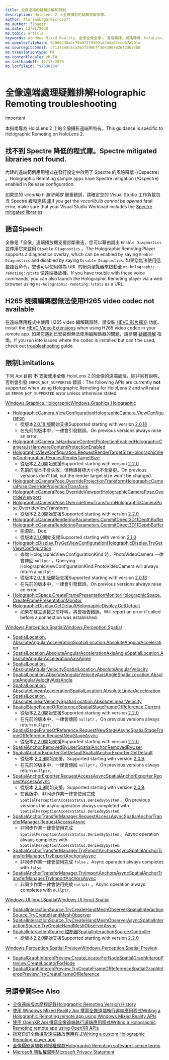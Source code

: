 ```yaml
---
title: 全像遠端的疑難排解和限制
description: HoloLens 2 上全像攝影的疑難排解步驟。
author: florianbagarmicrosoft
ms.author: flbagar
ms.date: 12/01/2020
ms.topic: article
keywords: Windows Mixed Reality，全像全像全像）、遠端轉譯、網路轉譯、HoloLens、遠端全息全像、疑難排解、說明、混合現實耳機、windows Mixed Reality 耳機、虛擬實境耳機
ms.openlocfilehash: 9b900238abc79b0f2f93691d4b4a67cce67a201a
ms.sourcegitcommit: c41372e0c6ca265f599bff309390982642d628b8
ms.translationtype: MT
ms.contentlocale: zh-TW
ms.lasthandoff: 12/15/2020
ms.locfileid: "97530184"
---
```

# <a name="holographic-remoting-troubleshooting"></a><span data-ttu-id="e1e0a-104">全像遠端處理疑難排解</span><span class="sxs-lookup"><span data-stu-id="e1e0a-104">Holographic Remoting troubleshooting</span></span>

> [!IMPORTANT]
> <span data-ttu-id="e1e0a-105">本指南專為 HoloLens 2 上的全像攝影遠端所特有。</span><span class="sxs-lookup"><span data-stu-id="e1e0a-105">This guidance is specific to Holographic Remoting on HoloLens 2.</span></span>

## <a name="spectre-mitigated-libraries-not-found"></a><span data-ttu-id="e1e0a-106">找不到 Spectre 降低的程式庫。</span><span class="sxs-lookup"><span data-stu-id="e1e0a-106">Spectre mitigated libraries not found.</span></span>

<span data-ttu-id="e1e0a-107">內建的遠端範例應用程式在發行設定中啟用了 Spectre 的風險降低 (/Qspectre) 。</span><span class="sxs-lookup"><span data-stu-id="e1e0a-107">Holographic Remoting sample apps have Spectre mitigation (/Qspectre) enabled in Release configuration.</span></span>

<span data-ttu-id="e1e0a-108">如果您的 *vccorlib.h 無法開啟* 嚴重錯誤，請確定您的 Visual Studio 工作負載包含 Spectre 緩和連結 [庫](https://aka.ms/Ofhn4c)</span><span class="sxs-lookup"><span data-stu-id="e1e0a-108">If you get the *vccorlib.lib cannot be opened* fatal error, make sure that your Visual Studio Workload includes the [Spectre mitigated libraries](https://aka.ms/Ofhn4c)</span></span>

## <a name="speech"></a><span data-ttu-id="e1e0a-109">語音</span><span class="sxs-lookup"><span data-stu-id="e1e0a-109">Speech</span></span>

<span data-ttu-id="e1e0a-110">全像是「全像」遠端播放機支援診斷重迭，您可以藉由說出 ```Enable Diagnostics``` 並停用它來啟用 ```Disable Diagnostics``` 。</span><span class="sxs-lookup"><span data-stu-id="e1e0a-110">The Holographic Remoting Player supports a diagnostics overlay, which can be enabled by saying ```Enable Diagnostics``` and disabled by saying ```Disable Diagnostics```.</span></span> <span data-ttu-id="e1e0a-111">如果您無法使用這些語音命令，您也可以使用做為 URL 的網頁瀏覽器來啟動全 ```ms-holographic-remoting:?stats``` 像遠端播放機。</span><span class="sxs-lookup"><span data-stu-id="e1e0a-111">If you have trouble with these voice commands, you can also launch the Holographic Remoting player via a web browser using ```ms-holographic-remoting:?stats``` as a URL.</span></span>

## <a name="h265-video-codec-not-available"></a><span data-ttu-id="e1e0a-112">H265 視頻編碼器無法使用</span><span class="sxs-lookup"><span data-stu-id="e1e0a-112">H265 video codec not available</span></span>

<span data-ttu-id="e1e0a-113">在遠端應用程式中使用 H265 video 編解碼器時，請安裝 [HEVC 影片擴充](https://www.microsoft.com/p/hevc-video-extensions/9nmzlz57r3t7) 功能。</span><span class="sxs-lookup"><span data-stu-id="e1e0a-113">Install the [HEVC Video Extensions](https://www.microsoft.com/p/hevc-video-extensions/9nmzlz57r3t7) when using H265 video codec in your remote app.</span></span> <span data-ttu-id="e1e0a-114">如果您遇到已安裝但無法使用編解碼器的問題，請參閱 [疑難排解](https://docs.microsoft.com/azure/remote-rendering/resources/troubleshoot#h265-codec-not-available) 指南。</span><span class="sxs-lookup"><span data-stu-id="e1e0a-114">If you run into issues where the codec is installed but can't be used, check out [troubleshooting](https://docs.microsoft.com/azure/remote-rendering/resources/troubleshoot#h265-codec-not-available) guide.</span></span>

## <a name="limitations"></a><span data-ttu-id="e1e0a-115">限制</span><span class="sxs-lookup"><span data-stu-id="e1e0a-115">Limitations</span></span>

<span data-ttu-id="e1e0a-116">下列 Api 目前 **不** 支援使用全像 HoloLens 2 的全像的遠端處理，除非另有說明，否則會引發 ```ERROR_NOT_SUPPORTED``` 錯誤：</span><span class="sxs-lookup"><span data-stu-id="e1e0a-116">The following APIs are currently **not** supported when using Holographic Remoting for HoloLens 2 and will raise an ```ERROR_NOT_SUPPORTED``` error unless otherwise stated:</span></span>

[<span data-ttu-id="e1e0a-117">Windows.Graphics.Holographic</span><span class="sxs-lookup"><span data-stu-id="e1e0a-117">Windows.Graphics.Holographic</span></span>](https://docs.microsoft.com/uwp/api/windows.graphics.holographic)

* [<span data-ttu-id="e1e0a-118">HolographicCamera.ViewConfiguration</span><span class="sxs-lookup"><span data-stu-id="e1e0a-118">HolographicCamera.ViewConfiguration</span></span>](https://docs.microsoft.com/uwp/api/windows.graphics.holographic.holographiccamera.viewconfiguration)
  - <span data-ttu-id="e1e0a-119">從版本[2.0.18 版](holographic-remoting-version-history.md#v2.0.18)開始支援</span><span class="sxs-lookup"><span data-stu-id="e1e0a-119">Supported starting with version [2.0.18](holographic-remoting-version-history.md#v2.0.18)</span></span>
  - <span data-ttu-id="e1e0a-120">在先前的版本中，一律會引發錯誤。</span><span class="sxs-lookup"><span data-stu-id="e1e0a-120">On previous versions always raise an error.</span></span>
* [<span data-ttu-id="e1e0a-121">HolographicCamera.IsHardwareContentProtectionEnabled</span><span class="sxs-lookup"><span data-stu-id="e1e0a-121">HolographicCamera.IsHardwareContentProtectionEnabled</span></span>](https://docs.microsoft.com/uwp/api/windows.graphics.holographic.holographiccamera.ishardwarecontentprotectionenabled#Windows_Graphics_Holographic_HolographicCamera_IsHardwareContentProtectionEnabled)
* [<span data-ttu-id="e1e0a-122">HolographicViewConfiguration.RequestRenderTargetSize</span><span class="sxs-lookup"><span data-stu-id="e1e0a-122">HolographicViewConfiguration.RequestRenderTargetSize</span></span>](https://docs.microsoft.com/uwp/api/windows.graphics.holographic.holographicviewconfiguration.requestrendertargetsize#Windows_Graphics_Holographic_HolographicViewConfiguration_RequestRenderTargetSize_Windows_Foundation_Size_)
  - <span data-ttu-id="e1e0a-123">從版本[2.2.0](holographic-remoting-version-history.md#v2.2.0)開始支援</span><span class="sxs-lookup"><span data-stu-id="e1e0a-123">Supported starting with version [2.2.0](holographic-remoting-version-history.md#v2.2.0)</span></span>
  - <span data-ttu-id="e1e0a-124">先前的版本不會失敗，但轉譯目標大小也不會變更。</span><span class="sxs-lookup"><span data-stu-id="e1e0a-124">On previous versions don't fail, but the render target size won't be changed.</span></span>
* [<span data-ttu-id="e1e0a-125">HolographicCameraPose.OverrideProjectionTransform</span><span class="sxs-lookup"><span data-stu-id="e1e0a-125">HolographicCameraPose.OverrideProjectionTransform</span></span>](https://docs.microsoft.com/uwp/api/windows.graphics.holographic.holographiccamerapose.overrideprojectiontransform)
* [<span data-ttu-id="e1e0a-126">HolographicCameraPose.OverrideViewport</span><span class="sxs-lookup"><span data-stu-id="e1e0a-126">HolographicCameraPose.OverrideViewport</span></span>](https://docs.microsoft.com/uwp/api/windows.graphics.holographic.holographiccamerapose.overrideviewport)
* [<span data-ttu-id="e1e0a-127">HolographicCameraPose.OverrideViewTransform</span><span class="sxs-lookup"><span data-stu-id="e1e0a-127">HolographicCameraPose.OverrideViewTransform</span></span>](https://docs.microsoft.com/uwp/api/windows.graphics.holographic.holographiccamerapose.overrideviewtransform)
  - <span data-ttu-id="e1e0a-128">從版本[2.2.0](holographic-remoting-version-history.md#v2.2.0)開始支援</span><span class="sxs-lookup"><span data-stu-id="e1e0a-128">Supported starting with version [2.2.0](holographic-remoting-version-history.md#v2.2.0)</span></span>
* [<span data-ttu-id="e1e0a-129">HolographicCameraRenderingParameters.CommitDirect3D11DepthBuffer</span><span class="sxs-lookup"><span data-stu-id="e1e0a-129">HolographicCameraRenderingParameters.CommitDirect3D11DepthBuffer</span></span>](https://docs.microsoft.com/uwp/api/windows.graphics.holographic.holographiccamerarenderingparameters.commitdirect3d11depthbuffer#Windows_Graphics_Holographic_HolographicCameraRenderingParameters_CommitDirect3D11DepthBuffer_Windows_Graphics_DirectX_Direct3D11_IDirect3DSurface_)
  - <span data-ttu-id="e1e0a-130">能源部。</span><span class="sxs-lookup"><span data-stu-id="e1e0a-130">Doe.</span></span>
  - <span data-ttu-id="e1e0a-131">從版本[2.1.0](holographic-remoting-version-history.md#v2.1.0)開始支援</span><span class="sxs-lookup"><span data-stu-id="e1e0a-131">Supported starting with version [2.1.0](holographic-remoting-version-history.md#v2.1.0)</span></span>
* [<span data-ttu-id="e1e0a-132">HolographicDisplay.TryGetViewConfiguration</span><span class="sxs-lookup"><span data-stu-id="e1e0a-132">HolographicDisplay.TryGetViewConfiguration</span></span>](https://docs.microsoft.com/uwp/api/windows.graphics.holographic.holographicdisplay.trygetviewconfiguration)
  - <span data-ttu-id="e1e0a-133">查詢 HolographicViewConfigurationKind 時，PhotoVideoCamera 一律會傳回 ```nullptr``` 。</span><span class="sxs-lookup"><span data-stu-id="e1e0a-133">Querying HolographicViewConfigurationKind.PhotoVideoCamera will always return a ```nullptr```.</span></span>
  - <span data-ttu-id="e1e0a-134">從版本[2.0.18 版](holographic-remoting-version-history.md#v2.0.18)開始支援</span><span class="sxs-lookup"><span data-stu-id="e1e0a-134">Supported starting with version [2.0.18](holographic-remoting-version-history.md#v2.0.18)</span></span>
  - <span data-ttu-id="e1e0a-135">在先前的版本中，一律會引發錯誤。</span><span class="sxs-lookup"><span data-stu-id="e1e0a-135">On previous versions always raise an error.</span></span>
* [<span data-ttu-id="e1e0a-136">HolographicSpace.CreateFramePresentationMonitor</span><span class="sxs-lookup"><span data-stu-id="e1e0a-136">HolographicSpace.CreateFramePresentationMonitor</span></span>](https://docs.microsoft.com/uwp/api/windows.graphics.holographic.holographicspace.createframepresentationmonitor)
* [<span data-ttu-id="e1e0a-137">HolographicDisplay.GetDefault</span><span class="sxs-lookup"><span data-stu-id="e1e0a-137">HolographicDisplay.GetDefault</span></span>](https://docs.microsoft.com/uwp/api/windows.graphics.holographic.holographicdisplay.getdefault#Windows_Graphics_Holographic_HolographicDisplay_GetDefault)
  - <span data-ttu-id="e1e0a-138">如果在建立連接之前呼叫，將會報告錯誤。</span><span class="sxs-lookup"><span data-stu-id="e1e0a-138">Will report an error if called before a connection was established.</span></span>


[<span data-ttu-id="e1e0a-139">Windows.Perception.Spatial</span><span class="sxs-lookup"><span data-stu-id="e1e0a-139">Windows.Perception.Spatial</span></span>](https://docs.microsoft.com/uwp/api/windows.perception.spatial)

* [<span data-ttu-id="e1e0a-140">SpatialLocation. AbsoluteAngularAcceleration</span><span class="sxs-lookup"><span data-stu-id="e1e0a-140">SpatialLocation.AbsoluteAngularAcceleration</span></span>](https://docs.microsoft.com/uwp/api/windows.perception.spatial.spatiallocation.absoluteangularacceleration)
* [<span data-ttu-id="e1e0a-141">SpatialLocation.AbsoluteAngularAccelerationAxisAngle</span><span class="sxs-lookup"><span data-stu-id="e1e0a-141">SpatialLocation.AbsoluteAngularAccelerationAxisAngle</span></span>](https://docs.microsoft.com/uwp/api/windows.perception.spatial.spatiallocation.absoluteangularaccelerationaxisangle)
* [<span data-ttu-id="e1e0a-142">SpatialLocation. AbsoluteAngularVelocity</span><span class="sxs-lookup"><span data-stu-id="e1e0a-142">SpatialLocation.AbsoluteAngularVelocity</span></span>](https://docs.microsoft.com/uwp/api/windows.perception.spatial.spatiallocation.absoluteangularvelocity)
* [<span data-ttu-id="e1e0a-143">SpatialLocation.AbsoluteAngularVelocityAxisAngle</span><span class="sxs-lookup"><span data-stu-id="e1e0a-143">SpatialLocation.AbsoluteAngularVelocityAxisAngle</span></span>](https://docs.microsoft.com/uwp/api/windows.perception.spatial.spatiallocation.absoluteangularvelocityaxisangle)
* [<span data-ttu-id="e1e0a-144">SpatialLocation. AbsoluteLinearAcceleration</span><span class="sxs-lookup"><span data-stu-id="e1e0a-144">SpatialLocation.AbsoluteLinearAcceleration</span></span>](https://docs.microsoft.com/uwp/api/windows.perception.spatial.spatiallocation.absolutelinearacceleration)
* [<span data-ttu-id="e1e0a-145">SpatialLocation. AbsoluteLinearVelocity</span><span class="sxs-lookup"><span data-stu-id="e1e0a-145">SpatialLocation.AbsoluteLinearVelocity</span></span>](https://docs.microsoft.com/uwp/api/windows.perception.spatial.spatiallocation.absolutelinearvelocity)
* [<span data-ttu-id="e1e0a-146">SpatialStageFrameOfReference</span><span class="sxs-lookup"><span data-stu-id="e1e0a-146">SpatialStageFrameOfReference.Current</span></span>](https://docs.microsoft.com/uwp/api/windows.perception.spatial.spatialstageframeofreference.current)
  - <span data-ttu-id="e1e0a-147">從版本[2.2.0](holographic-remoting-version-history.md#v2.2.0)開始支援</span><span class="sxs-lookup"><span data-stu-id="e1e0a-147">Supported starting with version [2.2.0](holographic-remoting-version-history.md#v2.2.0)</span></span>
  - <span data-ttu-id="e1e0a-148">在先前的版本中，一律會傳回 ```nullptr``` 。</span><span class="sxs-lookup"><span data-stu-id="e1e0a-148">On previous versions always return ```nullptr```.</span></span>
* [<span data-ttu-id="e1e0a-149">SpatialStageFrameOfReference.RequestNewStageAsync</span><span class="sxs-lookup"><span data-stu-id="e1e0a-149">SpatialStageFrameOfReference.RequestNewStageAsync</span></span>](https://docs.microsoft.com/uwp/api/windows.perception.spatial.spatialstageframeofreference.requestnewstageasync)
  - <span data-ttu-id="e1e0a-150">從版本[2.2.0](holographic-remoting-version-history.md#v2.2.0)開始支援</span><span class="sxs-lookup"><span data-stu-id="e1e0a-150">Supported starting with version [2.2.0](holographic-remoting-version-history.md#v2.2.0)</span></span>
* [<span data-ttu-id="e1e0a-151">SpatialAnchor.RemovedByUser</span><span class="sxs-lookup"><span data-stu-id="e1e0a-151">SpatialAnchor.RemovedByUser</span></span>](https://docs.microsoft.com/uwp/api/windows.perception.spatial.spatialanchor.removedbyuser)
* [<span data-ttu-id="e1e0a-152">SpatialAnchorExporter.GetDefault</span><span class="sxs-lookup"><span data-stu-id="e1e0a-152">SpatialAnchorExporter.GetDefault</span></span>](https://docs.microsoft.com/uwp/api/windows.perception.spatial.spatialanchorexporter.getdefault
)
  - <span data-ttu-id="e1e0a-153">從版本 [2.0.9](holographic-remoting-version-history.md#v2.0.9)開始支援。</span><span class="sxs-lookup"><span data-stu-id="e1e0a-153">Supported starting with version [2.0.9](holographic-remoting-version-history.md#v2.0.9).</span></span> 
  - <span data-ttu-id="e1e0a-154">在先前的版本中，一律會傳回 ```nullptr``` 。</span><span class="sxs-lookup"><span data-stu-id="e1e0a-154">On previous versions always return ```nullptr```.</span></span> 
* [<span data-ttu-id="e1e0a-155">SpatialAnchorExporter.RequestAccessAsync</span><span class="sxs-lookup"><span data-stu-id="e1e0a-155">SpatialAnchorExporter.RequestAccessAsync</span></span>](https://docs.microsoft.com/uwp/api/windows.perception.spatial.spatialanchorexporter.requestaccessasync
)
  - <span data-ttu-id="e1e0a-156">從版本 [2.0.9](holographic-remoting-version-history.md#v2.0.9)開始支援。</span><span class="sxs-lookup"><span data-stu-id="e1e0a-156">Supported starting with version [2.0.9](holographic-remoting-version-history.md#v2.0.9).</span></span> 
  - <span data-ttu-id="e1e0a-157">在舊版中，非同步作業一律會使用完成 ```SpatialPerceptionAccessStatus.DeniedBySystem``` 。</span><span class="sxs-lookup"><span data-stu-id="e1e0a-157">On previous versions the async operation always completed with ```SpatialPerceptionAccessStatus.DeniedBySystem```.</span></span>
* [<span data-ttu-id="e1e0a-158">SpatialAnchorTransferManager.RequestAccessAsync</span><span class="sxs-lookup"><span data-stu-id="e1e0a-158">SpatialAnchorTransferManager.RequestAccessAsync</span></span>](https://docs.microsoft.com/uwp/api/windows.perception.spatial.spatialanchortransfermanager.requestaccessasync#Windows_Perception_Spatial_SpatialAnchorTransferManager_RequestAccessAsync)
  - <span data-ttu-id="e1e0a-159">非同步作業一律會使用完成 ```SpatialPerceptionAccessStatus.DeniedBySystem``` 。</span><span class="sxs-lookup"><span data-stu-id="e1e0a-159">Async operation always completes with ```SpatialPerceptionAccessStatus.DeniedBySystem```.</span></span>
* [<span data-ttu-id="e1e0a-160">SpatialAnchorTransferManager.TryExportAnchorsAsync</span><span class="sxs-lookup"><span data-stu-id="e1e0a-160">SpatialAnchorTransferManager.TryExportAnchorsAsync</span></span>](https://docs.microsoft.com/uwp/api/windows.perception.spatial.spatialanchortransfermanager.tryexportanchorsasync#Windows_Perception_Spatial_SpatialAnchorTransferManager_TryExportAnchorsAsync_Windows_Foundation_Collections_IIterable_Windows_Foundation_Collections_IKeyValuePair_System_String_Windows_Perception_Spatial_SpatialAnchor___Windows_Storage_Streams_IOutputStream_)
  - <span data-ttu-id="e1e0a-161">非同步作業一律會使用完成 ```false``` 。</span><span class="sxs-lookup"><span data-stu-id="e1e0a-161">Async operation always completes with ```false```.</span></span>
* [<span data-ttu-id="e1e0a-162">SpatialAnchorTransferManager.TryImportAnchorsAsync</span><span class="sxs-lookup"><span data-stu-id="e1e0a-162">SpatialAnchorTransferManager.TryImportAnchorsAsync</span></span>](https://docs.microsoft.com/uwp/api/windows.perception.spatial.spatialanchortransfermanager.tryimportanchorsasync
)
  - <span data-ttu-id="e1e0a-163">非同步作業一律會使用完成 ```nullptr``` 。</span><span class="sxs-lookup"><span data-stu-id="e1e0a-163">Async operation always completes with ```nullptr```.</span></span>

[<span data-ttu-id="e1e0a-164">Windows.UI.Input.Spatial</span><span class="sxs-lookup"><span data-stu-id="e1e0a-164">Windows.UI.Input.Spatial</span></span>](https://docs.microsoft.com/uwp/api/windows.ui.input.spatial)

* [<span data-ttu-id="e1e0a-165">SpatialInteractionSource.TryCreateHandMeshObserver</span><span class="sxs-lookup"><span data-stu-id="e1e0a-165">SpatialInteractionSource.TryCreateHandMeshObserver</span></span>](https://docs.microsoft.com/uwp/api/windows.ui.input.spatial.spatialinteractionsource.trycreatehandmeshobserver#Windows_UI_Input_Spatial_SpatialInteractionSource_TryCreateHandMeshObserver)
* [<span data-ttu-id="e1e0a-166">SpatialInteractionSource.TryCreateHandMeshObserverAsync</span><span class="sxs-lookup"><span data-stu-id="e1e0a-166">SpatialInteractionSource.TryCreateHandMeshObserverAsync</span></span>](https://docs.microsoft.com/uwp/api/windows.ui.input.spatial.spatialinteractionsource.trycreatehandmeshobserverasync)
* [<span data-ttu-id="e1e0a-167">SpatialInteractionSource 控制器</span><span class="sxs-lookup"><span data-stu-id="e1e0a-167">SpatialInteractionSource.Controller</span></span>](https://docs.microsoft.com/uwp/api/windows.ui.input.spatial.spatialinteractionsource.controller#Windows_UI_Input_Spatial_SpatialInteractionSource_Controller)
  - <span data-ttu-id="e1e0a-168">從版本[2.2.0](holographic-remoting-version-history.md#v2.2.0)開始支援</span><span class="sxs-lookup"><span data-stu-id="e1e0a-168">Supported starting with version [2.2.0](holographic-remoting-version-history.md#v2.2.0)</span></span>

[<span data-ttu-id="e1e0a-169">Windows.Perception.Spatial.Preview</span><span class="sxs-lookup"><span data-stu-id="e1e0a-169">Windows.Perception.Spatial.Preview</span></span>](https://docs.microsoft.com/uwp/api/windows.perception.spatial.preview)

* [<span data-ttu-id="e1e0a-170">SpatialGraphInteropPreview.CreateLocatorForNode</span><span class="sxs-lookup"><span data-stu-id="e1e0a-170">SpatialGraphInteropPreview.CreateLocatorForNode</span></span>](https://docs.microsoft.com/uwp/api/windows.perception.spatial.preview.spatialgraphinteroppreview.createlocatorfornode)
* [<span data-ttu-id="e1e0a-171">SpatialGraphInteropPreview.TryCreateFrameOfReference</span><span class="sxs-lookup"><span data-stu-id="e1e0a-171">SpatialGraphInteropPreview.TryCreateFrameOfReference</span></span>](https://docs.microsoft.com/uwp/api/windows.perception.spatial.preview.spatialgraphinteroppreview.trycreateframeofreference)

## <a name="see-also"></a><span data-ttu-id="e1e0a-172">另請參閱</span><span class="sxs-lookup"><span data-stu-id="e1e0a-172">See Also</span></span>
* [<span data-ttu-id="e1e0a-173">全像遠端版本歷程記錄</span><span class="sxs-lookup"><span data-stu-id="e1e0a-173">Holographic Remoting Version History</span></span>](holographic-remoting-version-history.md)
* [<span data-ttu-id="e1e0a-174">使用 Windows Mixed Reality Api 撰寫全像遠端執行遠端應用程式</span><span class="sxs-lookup"><span data-stu-id="e1e0a-174">Writing a Holographic Remoting remote app using Windows Mixed Reality APIs</span></span>](holographic-remoting-create-remote-wmr.md)
* [<span data-ttu-id="e1e0a-175">使用 OpenXR Api 撰寫全像遠端執行遠端應用程式</span><span class="sxs-lookup"><span data-stu-id="e1e0a-175">Writing a Holographic Remoting remote app using OpenXR APIs</span></span>](holographic-remoting-create-remote-openxr.md)
* [<span data-ttu-id="e1e0a-176">撰寫自訂全像攝影遠端播放應用程式</span><span class="sxs-lookup"><span data-stu-id="e1e0a-176">Writing a custom Holographic Remoting player app</span></span>](holographic-remoting-create-player.md)
* [<span data-ttu-id="e1e0a-177">全像攝影遠端軟體授權條款</span><span class="sxs-lookup"><span data-stu-id="e1e0a-177">Holographic Remoting software license terms</span></span>](https://docs.microsoft.com/legal/mixed-reality/microsoft-holographic-remoting-software-license-terms)
* [<span data-ttu-id="e1e0a-178">Microsoft 隱私權聲明</span><span class="sxs-lookup"><span data-stu-id="e1e0a-178">Microsoft Privacy Statement</span></span>](https://go.microsoft.com/fwlink/?LinkId=521839)
